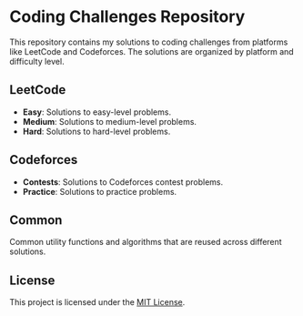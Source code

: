 # Coding Challenges Repository

This repository contains my solutions to coding challenges from platforms like LeetCode and Codeforces. The solutions are organized by platform and difficulty level.

## LeetCode

- **Easy**: Solutions to easy-level problems.
- **Medium**: Solutions to medium-level problems.
- **Hard**: Solutions to hard-level problems.

## Codeforces

- **Contests**: Solutions to Codeforces contest problems.
- **Practice**: Solutions to practice problems.

## Common

Common utility functions and algorithms that are reused across different solutions.

## License

This project is licensed under the [MIT License](LICENSE).
